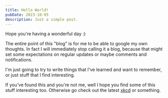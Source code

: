 ```yaml
---
title: Hello World!
pubDate: 2023-10-05
description: Just a simple post.
---
```


Hope you're having a wonderful day :)

The entire point of this "blog" is for me to be able to google my own thoughts. In fact I will immediately stop calling it a blog, because that might set some expectations on regular updates or maybe comments and notifications.

I'm just going to try to write things that I've learned and want to remember, or just stuff that I find interesting.

If you've found this and you're not me, well I hope you find some of this stuff interesting too. Otherwise go check out the latest [xkcd](https://xkcd.com/) or something.